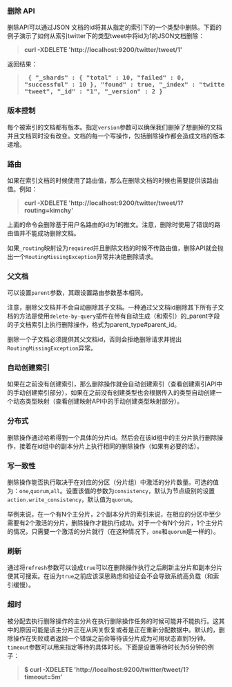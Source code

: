 ### 删除 API

删除API可以通过JSON 文档的id将其从指定的索引下的一个类型中删除。下面的例子演示了如何从索引twitter下的类型tweet中将id为1的JSON文档删除：

> **curl -XDELETE 'http://localhost:9200/twitter/tweet/1'**

返回结果：

> **<pre>
{
    "_shards" : {
        "total" : 10,
        "failed" : 0,
        "successful" : 10
    },
    "found" : true,
    "_index" : "twitter",
    "_type" : "tweet",
    "_id" : "1",
    "_version" : 2
}
> </pre>**

### 版本控制

每个被索引的文档都有版本。指定`version`参数可以确保我们删掉了想删掉的文档并且文档同时没有改变。文档的每一个写操作，包括删除操作都会造成文档的版本递增。

### 路由

如果在索引文档的时候使用了路由值，那么在删除文档的时候也需要提供该路由值。例如：

> **curl -XDELETE 'http://localhost:9200/twitter/tweet/1?routing=kimchy'**

上面的命令会删除基于用户名路由的id为1的推文。注意，删除时使用了错误的路由值并不能成功删除文档。

如果`_routing`映射设为`required`并且删除文档的时候不传路由值，删除API就会抛出一个`RoutingMissingException`异常并决绝删除请求。

### 父文档

可以设置`parent`参数，其跟设置路由参数基本相同。

注意，删除父文档并不会自动删除其子文档。一种通过父文档id删除其下所有子文档的方法是使用`delete-by-query`插件在带有自动生成（和索引）的_parent字段的子文档索引上执行删除操作，格式为parent_type#parent_id。


删除一个子文档必须提供其父文档id，否则会拒绝删除请求并抛出`RoutingMissingException`异常。

### 自动创建索引

如果在之前没有创建索引，那么删除操作就会自动创建索引（查看创建索引API中的手动创建索引部分），如果在之前没有创建类型也会根据传入的类型自动创建一个动态类型映射（查看创建映射API中的手动创建类型映射部分）。

### 分布式

删除操作通过哈希得到一个具体的分片id。然后会在该id组中的主分片执行删除操作，接着在id组中的副本分片上执行相同的删除操作（如果有必要的话）。

### 写一致性

删除操作能否执行取决于在对应的分区（分片组）中激活的分片数量。可选的值为：`one`,`quorum`,`all`。设置该值的参数为`consistency`，默认为节点级别的设置`action.write_consistency`，默认值为`quorum`。

举例来说，在一个有N个主分片，2个副本分片的索引来说，在相应的分区中至少需要有2个激活的分片，删除操作才能执行成功。对于一个有N个分片，1个主分片的情况，只需要一个激活的分片就行（在这种情况下，`one`和`quorum`是一样的）。

### 刷新
通过将`refresh`参数可以设成`true`可以在删除操作执行之后刷新主分片和副本分片使其可搜索。在设为`true`之前应该深思熟虑和验证会不会导致系统高负载（和索引缓慢）。

### 超时

被分配去执行删除操作的主分片在执行删除操作任务的时候可能并不能执行。这其中的原因可能是该主分片正在从网关恢复或者是正在重新分配数据中。默认的，删除操作在失败或者返回一个错误之前会等待该分片成为可用状态直到1分钟。`timeout`参数可以用来指定等待的具体时长。下面是设置等待时长为5分钟的例子：

> **$ curl -XDELETE 'http://localhost:9200/twitter/tweet/1?timeout=5m'**